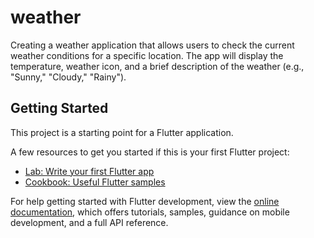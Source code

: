 # weather

Creating a weather application that allows users to check the current weather conditions for a specific location. The app will display the temperature, weather icon, and a brief description of the weather (e.g., "Sunny," "Cloudy," "Rainy").

## Getting Started

This project is a starting point for a Flutter application.

A few resources to get you started if this is your first Flutter project:

- [Lab: Write your first Flutter app](https://docs.flutter.dev/get-started/codelab)
- [Cookbook: Useful Flutter samples](https://docs.flutter.dev/cookbook)

For help getting started with Flutter development, view the
[online documentation](https://docs.flutter.dev/), which offers tutorials,
samples, guidance on mobile development, and a full API reference.
